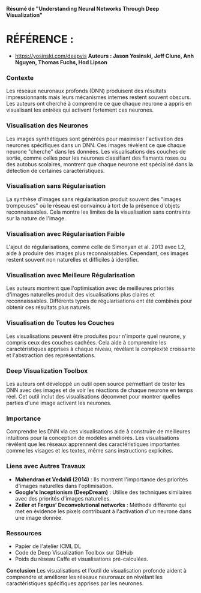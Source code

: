 **Résumé de "Understanding Neural Networks Through Deep Visualization"**
# RÉFÉRENCE : 
- https://yosinski.com/deepvis
**Auteurs : Jason Yosinski, Jeff Clune, Anh Nguyen, Thomas Fuchs, Hod Lipson**

### Contexte
Les réseaux neuronaux profonds (DNN) produisent des résultats impressionnants mais leurs mécanismes internes restent souvent obscurs. Les auteurs ont cherché à comprendre ce que chaque neurone a appris en visualisant les entrées qui activent fortement ces neurones.

### Visualisation des Neurones
Les images synthétiques sont générées pour maximiser l'activation des neurones spécifiques dans un DNN. Ces images révèlent ce que chaque neurone "cherche" dans les données. Les visualisations des couches de sortie, comme celles pour les neurones classifiant des flamants roses ou des autobus scolaires, montrent que chaque neurone est spécialisé dans la détection de certaines caractéristiques.

### Visualisation sans Régularisation
La synthèse d'images sans régularisation produit souvent des "images trompeuses" où le réseau est convaincu à tort de la présence d'objets reconnaissables. Cela montre les limites de la visualisation sans contrainte sur la nature de l'image.

### Visualisation avec Régularisation Faible
L'ajout de régularisations, comme celle de Simonyan et al. 2013 avec L2, aide à produire des images plus reconnaissables. Cependant, ces images restent souvent non naturelles et difficiles à identifier.

### Visualisation avec Meilleure Régularisation
Les auteurs montrent que l'optimisation avec de meilleures priorités d'images naturelles produit des visualisations plus claires et reconnaissables. Différents types de régularisations ont été combinés pour obtenir ces résultats plus naturels.

### Visualisation de Toutes les Couches
Les visualisations peuvent être produites pour n'importe quel neurone, y compris ceux des couches cachées. Cela aide à comprendre les caractéristiques apprises à chaque niveau, révélant la complexité croissante et l'abstraction des représentations.

### Deep Visualization Toolbox
Les auteurs ont développé un outil open source permettant de tester les DNN avec des images et de voir les réactions de chaque neurone en temps réel. Cet outil inclut des visualisations déconvnet pour montrer quelles parties d'une image activent les neurones.

### Importance
Comprendre les DNN via ces visualisations aide à construire de meilleures intuitions pour la conception de modèles améliorés. Les visualisations révèlent que les réseaux apprennent des caractéristiques importantes comme les visages et les textes, même sans instructions explicites.

### Liens avec Autres Travaux
- **Mahendran et Vedaldi (2014)** : Ils montrent l'importance des priorités d'images naturelles dans l'optimisation.
- **Google's Inceptionism (DeepDream)** : Utilise des techniques similaires avec des priorités d'images naturelles.
- **Zeiler et Fergus’ Deconvolutional networks** : Méthode différente qui met en évidence les pixels contribuant à l'activation d'un neurone dans une image donnée.

### Ressources
- Papier de l'atelier ICML DL
- Code de Deep Visualization Toolbox sur GitHub
- Poids du réseau Caffe et visualisations pré-calculées.

**Conclusion**
Les visualisations et l'outil de visualisation profonde aident à comprendre et améliorer les réseaux neuronaux en révélant les caractéristiques spécifiques apprises par les neurones.
